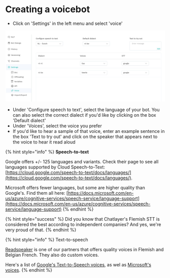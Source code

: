 # Creating a voicebot

* Click on 'Settings' in the left menu and select 'voice'

![](../../.gitbook/assets/image%20%28378%29.png)

* Under 'Configure speech to text', select the language of your bot. You can also select the correct dialect if you'd like by clicking on the box 'Default dialect'
* Under 'Voices', select the voice you prefer 
* If you'd like to hear a sample of that voice, enter an example sentence in the box 'Text to try out' and click on the speaker that appears next to the voice to hear it read aloud

{% hint style="info" %}
**Speech-to-text**

Google offers +/- 125 languages and variants. Check their page to see all languages supported by Cloud Speech-to-Text: [https://cloud.google.com/speech-to-text/docs/languages/](https://cloud.google.com/speech-to-text/docs/languages/).

Microsoft offers fewer languages, but some are higher quality than Google's. Find them all here: [https://docs.microsoft.com/en-us/azure/cognitive-services/speech-service/language-support](https://docs.microsoft.com/en-us/azure/cognitive-services/speech-service/language-support)
{% endhint %}

{% hint style="success" %}
Did you know that Chatlayer's Flemish STT is considered the best according to independent companies? And yes, we're very proud of that.
{% endhint %}



{% hint style="info" %}
Text-to-speech

[Readspeaker](https://www.readspeaker.com/languages-voices/​)​ is one of our partners that offers quality voices in Flemish and Belgian French​. They also do custom voices.

Here's a list of [Google's Text-to-Speech voices](https://cloud.google.com/text-to-speech/docs/voices), as wel as [Microsoft's voices](https://docs.microsoft.com/en-us/azure/cognitive-services/speech-service/language-support#text-to-speech).
{% endhint %}

